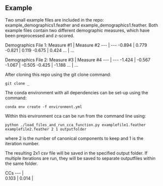 ## Example
Two small example files are included in the repo: example_demographics1.feather and example_demographics1.feather. Both example files contain two different demographic measures, which have been preprocessed and z-scored. 

Demographics File 1:
Measure #1 | Measure #2
--- | --- 
-0.894 | 0.779
-0.821 | 0.119 
-0.675 | 0.424 
... | ... 

Demographics File 2:
Measure #3 | Measure #4
--- | --- 
-1.424 | -0.567
-1.067 | -0.505 
-0.425 | -1.188 
... | ... 


After cloning this repo using the git clone command:
<pre><code>git clone _
</code></pre>

The conda environment with all dependencies can be set-up using the command:
<pre><code>conda env create -f environment.yml
</code></pre>

Within this environment cca can be run from the command line using:
<pre><code>python ./load_files_and_run_cca_function.py examplefile1.feather examplefile2.feather 2 1 outputfolder
</code></pre>
where 2 is the number of canonical components to keep and 1 is the iteration number.

The resulting 2x1 csv file will be saved in the specified output folder. If multiple iterations are run, they will be saved to separate outputfiles within the same folder.

CCs
--- |  
0.103 |
0.014 |
